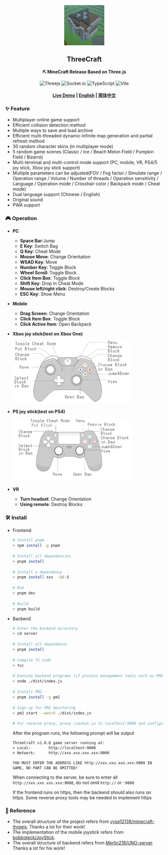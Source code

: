 <div align="center">
  <img src="./doc/img/logo.png" width="128" height="128"/>

  <h2>ThreeCraft</h2>

  <p>
    <strong>⛏ MineCraft Release Based on Three.js</strong>
  </p>

  <p>
    <img alt="Threejs" src="https://img.shields.io/badge/Three.js-000000?style=flat-square&logo=Three.js&logoColor=white"/>
    <img alt="Socket.io" src="https://img.shields.io/badge/Socket.io-010101?style=flat-square&logo=Socket.io&logoColor=white"/>
    <img alt="TypeScript" src="https://img.shields.io/badge/TypeScript-3178C6?style=flat-square&logo=TypeScript&logoColor=white"/>
    <img alt="Vite" src="https://img.shields.io/badge/Vite-646CFF?style=flat-square&logo=Vite&logoColor=white"/>

  </p>

  <h4>
    <a href="https://mc.liukairui.me/en">Live Demo</a>
    <span> | </span>
    <a href="https://github.com/KairuiLiu/ThreeCraft/blob/master/README.md">English</a>
    <span> | </span>
    <a href="https://github.com/KairuiLiu/ThreeCraft/blob/master/README-CN.md">简体中文</a>
  </h4>
</div>

### ✨ Feature

- Multiplayer online game support
- Efficient collision detection method
- Multiple ways to save and load archive
- Efficient multi-threaded dynamic infinite map generation and partial refresh method
- 30 random character skins (in multiplayer mode)
- 5 random game scenes (Classic / Ice / Beach Melon Field / Pumpkin Field / Bizarre)
- Multi-terminal and multi-control mode support (PC, mobile, VR, PS4/5 joy stick, Xbox joy stick support)
- Multiple parameters can be adjusted(FOV / Fog factor / Simulate range / Operation range / Volume / Number of threads / Operation sensitivity / Language / Operation mode / Crosshair color / Backpack mode / Cheat mode)
- Dual language support (Chinese / English)
- Original sound
- PWA support

### 🎮️ Operation

- **PC**

  - **Space Bar**:Jump
  - **E Key**: Switch Bag
  - **Q Key**: Cheat Mode
  - **Mouse Move**: Change Orientation
  - **WSAD Key**: Move
  - **Number Key**: Toggle Block
  - **Wheel Scroll**: Toggle Block
  - **Click Item Box**: Toggle Block
  - **Shift Key**: Drop in Cheat Mode
  - **Mouse left/right click**: Destroy/Create Blocks
  - **ESC Key**: Show Menu

- **Mobile**

  - **Drag Screen**: Change Orientation
  - **Click Item Box**: Toggle Block
  - **Click Active Item**: Open Backpack

- **Xbox joy stick(test on Xbox One)**

  <img src="./doc/img/xbox-en.png" height="200px"/>

- **PS joy stick(test on PS4)**

  <img src="./doc/img/ps-en.png" height="200px"/>

- **VR**
  - **Turn headset**: Change Orientation
  - **Using remote**: Destroy Blocks

### 🛠️ Install

- Frontend

  ```bash
  # Install pnpm
  > npm install -g pnpm

  # Install all dependencies
  > pnpm install

  # Install a dependency
  > pnpm install xxx  -D/-S

  # Run
  > pnpm dev

  # Build
  > pnpm build
  ```

- Backend

  ```bash
  # Enter the backend directory
  > cd server

  # Install all dependance
  > pnpm install

  # Compile TS code
  > tsc

  # Execute backend programs (if process management tools such as PM2 are not required)
  > node ./dist/index.js

  # Install PM2
  > pnpm install -g pm2

  # Sign up for PM2 monitoring
  > pm2 start --watch ./dist/index.js

  # For reverse proxy, proxy /socket.io to localhost:9000 and configure same-origin policy
  ```

  After the program runs, the following prompt will be output

  ```
  ThreeCraft v1.0.0 game server running at:
  > Local:        http://localhost:9000
  > Network:      http://xxx.xxx.xxx.xxx:9000

  YOU MUST ENTER THE ADDRESS LIKE http://xxx.xxx.xxx.xxx:9000 IN GAME, NO PART CAN BE OMITTED!
  ```

  When connecting to the server, be sure to enter all `http://xxx.xxx.xxx.xxx:9000`, do not omit `http://` or `:9000`

  If the frontend runs on https, then the backend should also runs on https. Some reverse proxy tools may be needed to implement https

### 🥰 Reference

- The overall structure of the project refers from [vyse12138/minecraft-threejs](https://github.com/vyse12138/minecraft-threejs). Thanks a lot for their work!
- The implementation of the mobile joystick refers from [bobboteck/JoyStick](https://github.com/bobboteck/JoyStick).
- The overall structure of backend refers from [Merlin218/UNO-server](https://github.com/Merlin218/UNO-server/). Thanks a lot for his work!
